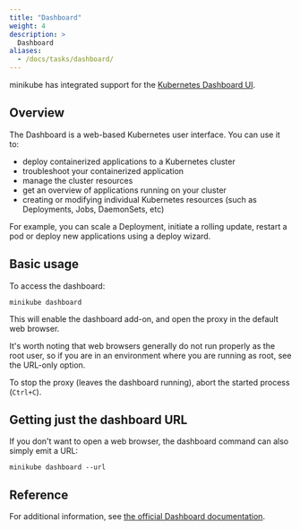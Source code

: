 ```yaml
---
title: "Dashboard"
weight: 4
description: >
  Dashboard
aliases:
  - /docs/tasks/dashboard/
---
```


minikube has integrated support for the [Kubernetes Dashboard UI](https://github.com/kubernetes/dashboard).

## Overview

The Dashboard is a web-based Kubernetes user interface. You can use it to:


- deploy containerized applications to a Kubernetes cluster
- troubleshoot your containerized application
- manage the cluster resources
- get an overview of applications running on your cluster
- creating or modifying individual Kubernetes resources (such as Deployments, Jobs, DaemonSets, etc)
 
For example, you can scale a Deployment, initiate a rolling update, restart a pod or deploy new applications using a deploy wizard.

## Basic usage

To access the dashboard:

```shell
minikube dashboard
```

This will enable the dashboard add-on, and open the proxy in the default web browser. 

It's worth noting that web browsers generally do not run properly as the root user, so if you are
in an environment where you are running as root, see the URL-only option.

To stop the proxy (leaves the dashboard running), abort the started process (`Ctrl+C`).

## Getting just the dashboard URL

If you don't want to open a web browser, the dashboard command can also simply emit a URL:

```shell
minikube dashboard --url
```

## Reference

For additional information, see [the official Dashboard documentation](https://kubernetes.io/docs/Handbook/access-application-cluster/web-ui-dashboard/).
